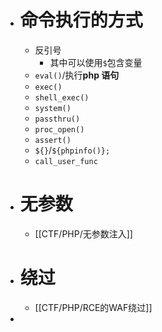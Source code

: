 - # 命令执行的方式
	- 反引号
		- 其中可以使用`$`包含变量
	- `eval()`/执行**php 语句**
	- `exec()`
	- `shell_exec()`
	- `system()`
	- `passthru()`
	- `proc_open()`
	- `assert()`
	- `${}`/`${phpinfo()};`
	- `call_user_func`
- # 无参数
	- [[CTF/PHP/无参数注入]]
- # 绕过
	- [[CTF/PHP/RCE的WAF绕过]]
-